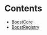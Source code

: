 

# Contents
- [BoostCore](BoostCore.sol/contract.BoostCore.md)
- [BoostRegistry](BoostRegistry.sol/contract.BoostRegistry.md)
